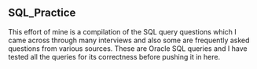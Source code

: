 ## SQL_Practice
This effort of mine is a compilation of the SQL query questions which I came across through many interviews and also some are frequently asked questions from various sources. These are Oracle SQL queries and I have tested all the queries for its correctness before pushing it in here.
